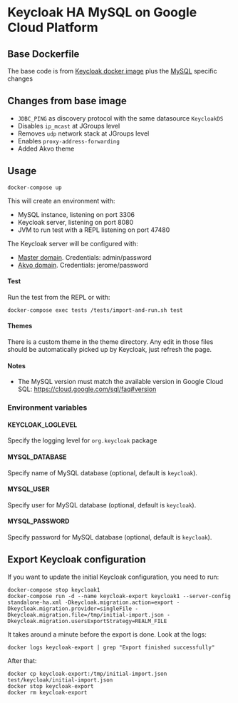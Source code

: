 # Keycloak HA MySQL on Google Cloud Platform

## Base Dockerfile

The base code is from [Keycloak docker image](https://github.com/jboss-dockerfiles/keycloak/tree/2.5.5.Final/server)
plus the [MySQL](https://github.com/jboss-dockerfiles/keycloak/tree/2.5.5.Final/server-mysql)
specific changes

## Changes from base image

* `JDBC_PING` as discovery protocol with the same datasource `KeycloakDS`
* Disables `ip_mcast` at JGroups level
* Removes `udp` network stack at JGroups level
* Enables `proxy-address-forwarding`
* Added Akvo theme

## Usage

    docker-compose up
    
This will create an environment with:

* MySQL instance, listening on port 3306
* Keycloak server, listening on port 8080
* JVM to run test with a REPL listening on port 47480

The Keycloak server will be configured with:

* [Master domain](http://localhost:8080/). Credentials: admin/password
* [Akvo domain](http://localhost:8080/auth/realms/akvo/account). Credentials: jerome/password

#### Test

Run the test from the REPL or with:

    docker-compose exec tests /tests/import-and-run.sh test

#### Themes

There is a custom theme in the theme directory. Any edit in those files should be automatically picked up by Keycloak, 
just refresh the page. 

#### Notes

* The MySQL version must match the available version in Google Cloud SQL: https://cloud.google.com/sql/faq#version


### Environment variables

#### KEYCLOAK_LOGLEVEL

Specify the logging level for `org.keycloak` package

#### MYSQL_DATABASE

Specify name of MySQL database (optional, default is `keycloak`).

#### MYSQL_USER

Specify user for MySQL database (optional, default is `keycloak`).

#### MYSQL_PASSWORD

Specify password for MySQL database (optional, default is `keycloak`).

## Export Keycloak configuration

If you want to update the initial Keycloak configuration, you need to run:

    docker-compose stop keycloak1
    docker-compose run -d --name keycloak-export keycloak1 --server-config standalone-ha.xml -Dkeycloak.migration.action=export -Dkeycloak.migration.provider=singleFile -Dkeycloak.migration.file=/tmp/initial-import.json -Dkeycloak.migration.usersExportStrategy=REALM_FILE

It takes around a minute before the export is done. Look at the logs:
    
    docker logs keycloak-export | grep "Export finished successfully"
    
After that:    
    
    docker cp keycloak-export:/tmp/initial-import.json test/keycloak/initial-import.json
    docker stop keycloak-export
    docker rm keycloak-export